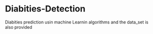 # Diabities-Detection
Diabities prediction usin machine Learnin algorithms and the data_set is also provided
